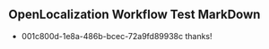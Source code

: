 ## OpenLocalization Workflow Test MarkDown
* 001c800d-1e8a-486b-bcec-72a9fd89938c thanks!

<!--HONumber=Feb17_HO2-->


